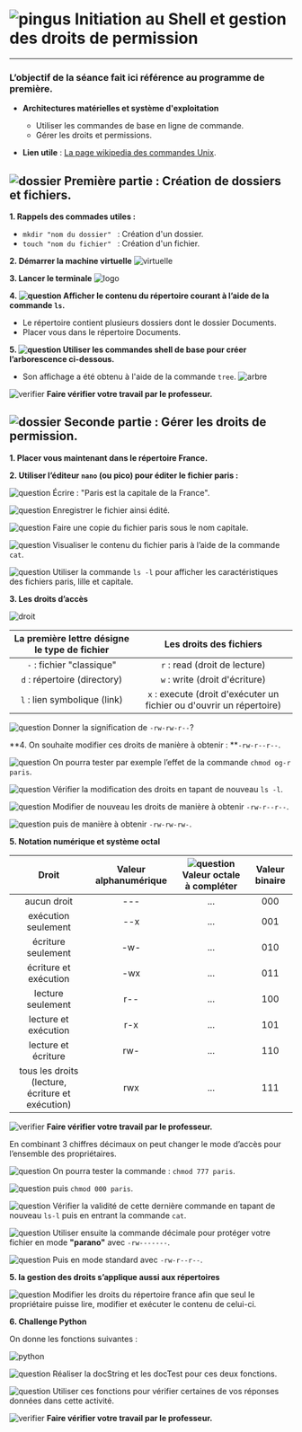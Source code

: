 [shell]: images/arbre.png
[logo shell]: images/terminal-longshadow.png
[machine virtuelle]: images/virtuelleMachine.png
[pingus]: images/pingus.png
[verifier]: images/verifier.png
[qcm]: images/qcm.png
[dossier]: images/dossier.png
[droit]: images/droit.png
[question]: images/question.png
[python]: images/python.png

[lien wiki]: https://fr.wikipedia.org/wiki/Commandes_Unix#Fichiers_et_répertoires

# ![pingus][pingus] **Initiation au Shell et gestion des droits de permission** 
-----


### L’objectif de la séance fait ici référence au programme de première.

- **Architectures matérielles et système d'exploitation**
	+ Utiliser les commandes de base en ligne de commande.
	+ Gérer les droits et permissions.


- **Lien utile** : [La page wikipedia des commandes Unix][lien wiki].


## ![dossier][dossier] Première partie : Création de dossiers et fichiers.

**1. Rappels des commades utiles :**

- ```mkdir "nom du dossier" ``` : Création d'un dossier.
- ```touch "nom du fichier" ``` : Création d'un fichier.

**2. Démarrer la machine virtuelle** ![virtuelle][machine virtuelle]

**3. Lancer le terminale** ![logo][logo shell]

**4. ![question][question] Afficher le contenu du répertoire courant à l’aide de la commande ```ls```.**

- Le répertoire contient plusieurs dossiers dont le dossier Documents.
- Placer vous dans le répertoire Documents.

**5. ![question][question] Utiliser les commandes shell de base pour créer l’arborescence ci-dessous.**

+ Son affichage a été obtenu à l'aide de la commande ```tree```.
![arbre][shell]

![verifier][verifier] **Faire vérifier votre travail par le professeur.**

## ![dossier][dossier] Seconde partie : Gérer les droits de permission.

**1. Placer vous maintenant dans le répertoire France.**

**2. Utiliser l’éditeur ```nano``` (ou pico) pour éditer le fichier paris :**

![question][question] Écrire : "Paris est la capitale de la France".

![question][question] Enregistrer le fichier ainsi édité.

![question][question] Faire une copie du fichier paris sous le nom capitale.

![question][question] Visualiser le contenu du fichier paris à l’aide de la commande ```cat```. 

![question][question] Utiliser la commande ```ls -l``` pour afficher les caractéristiques des fichiers paris, lille et capitale.

**3. Les droits d’accès**


![droit][droit]


| **La première lettre désigne le type de fichier** | **Les droits des fichiers** |
| :------------------------------------------:  | :---------------------: |
| ```-``` : fichier "classique" | ```r``` : read (droit de lecture) |
| ```d``` : répertoire (directory) | ```w``` : write (droit d'écriture) |
| ```l``` : lien symbolique (link) | ```x``` : execute (droit d'exécuter un fichier ou d'ouvrir un répertoire)|


![question][question] Donner la signification de ```-rw-rw-r--```?


**4. On souhaite modifier ces droits de manière à obtenir : **```-rw-r--r--```.

![question][question] On pourra tester par exemple l’effet de la commande ```chmod og-r paris```.

![question][question] Vérifier la modification des droits en tapant de nouveau ```ls -l```.

![question][question] Modifier de nouveau les droits de manière à obtenir ```-rw-r--r--```.

![question][question] puis de manière à obtenir ```-rw-rw-rw-```.

 
**5. Notation numérique et système octal**

| **Droit**	| **Valeur alphanumérique** | ![question][question] **Valeur octale à compléter** | **Valeur binaire** |
| :------: | :------: | :---------------: | :------: |
| aucun droit |	---	| ...| 000 |
| exécution seulement |	--x | ... | 001 |
| écriture seulement| -w- | ... |	010 |
| écriture et exécution	| -wx |	... |	011 |
| lecture seulement | r-- | ... | 100 |
| lecture et exécution | r-x | ...  | 101 |
| lecture et écriture | rw-	| ...	| 110 |
| tous les droits (lecture, écriture et exécution) | rwx | ...	| 111 | 

![verifier][verifier] **Faire vérifier votre travail par le professeur.**

En combinant 3 chiffres décimaux on peut changer le mode d’accès pour l’ensemble des propriétaires.

![question][question] On pourra tester la commande : ```chmod 777 paris```.

![question][question] puis ```chmod 000 paris```.

![question][question] Vérifier la validité de cette dernière commande en tapant de nouveau ```ls-l``` puis en entrant la commande ```cat```.

![question][question] Utiliser ensuite la commande décimale pour protéger votre fichier en mode **"parano"** avec ```-rw-------```.

![question][question] Puis en mode standard avec ```-rw-r--r--```.

**5. la gestion des droits s’applique aussi aux répertoires**

![question][question] Modifier les droits du répertoire france afin que seul le propriétaire puisse lire, modifier et exécuter le contenu de celui-ci.

**6. Challenge Python**

On donne les fonctions suivantes :

![python][python]

![question][question] Réaliser la docString et les docTest pour ces deux fonctions.

![question][question] Utiliser ces fonctions pour vérifier certaines de vos réponses données dans cette activité.

![verifier][verifier] **Faire vérifier votre travail par le professeur.**
